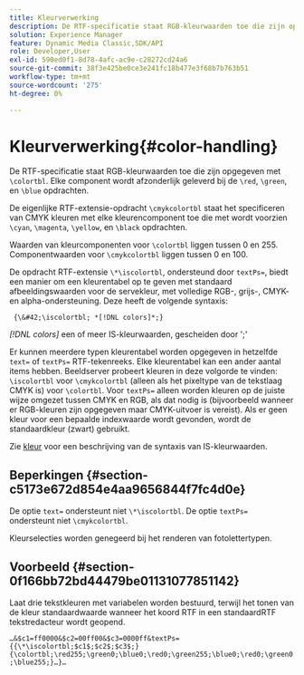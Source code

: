 ```yaml
---
title: Kleurverwerking
description: De RTF-specificatie staat RGB-kleurwaarden toe die zijn opgegeven met &bsol;colortbl. Elke component wordt afzonderlijk voorzien van de &bsol;rood, &bsol;groen, en &bsol;blauw bevelen.
solution: Experience Manager
feature: Dynamic Media Classic,SDK/API
role: Developer,User
exl-id: 590ed0f1-8d78-4afc-ac9e-c28272cd24a6
source-git-commit: 38f3e425be0ce3e241fc18b477e3f68b7b763b51
workflow-type: tm+mt
source-wordcount: '275'
ht-degree: 0%

---
```


# Kleurverwerking{#color-handling}

De RTF-specificatie staat RGB-kleurwaarden toe die zijn opgegeven met `\colortbl`. Elke component wordt afzonderlijk geleverd bij de `\red`, `\green`, en `\blue` opdrachten.

De eigenlijke RTF-extensie-opdracht `\cmykcolortbl` staat het specificeren van CMYK kleuren met elke kleurencomponent toe die met wordt voorzien `\cyan`, `\magenta`, `\yellow`, en `\black` opdrachten.

Waarden van kleurcomponenten voor `\colortbl` liggen tussen 0 en 255. Componentwaarden voor `\cmykcolortbl` liggen tussen 0 en 100.

De opdracht RTF-extensie `\*\iscolortbl`, ondersteund door `textPs=`, biedt een manier om een kleurentabel op te geven met standaard afbeeldingswaarden voor de servekleur, met volledige RGB-, grijs-, CMYK- en alpha-ondersteuning. Deze heeft de volgende syntaxis:

` {\&#42;\iscolortbl; *[!DNL colors]*;}`

*[!DNL colors]* een of meer IS-kleurwaarden, gescheiden door &#39;;&#39;

Er kunnen meerdere typen kleurentabel worden opgegeven in hetzelfde `text=` of `textPs=` RTF-tekenreeks. Elke kleurentabel kan een ander aantal items hebben. Beeldserver probeert kleuren in deze volgorde te vinden: `\iscolortbl` voor `\cmykcolortbl` (alleen als het pixeltype van de tekstlaag CMYK is) voor `\colortbl`. Voor `textPs=` alleen worden kleuren op de juiste wijze omgezet tussen CMYK en RGB, als dat nodig is (bijvoorbeeld wanneer er RGB-kleuren zijn opgegeven maar CMYK-uitvoer is vereist). Als er geen kleur voor een bepaalde indexwaarde wordt gevonden, wordt de standaardkleur (zwart) gebruikt.

Zie [kleur](/help/aem-is-ir-api/is-api/http-ref/image-serving-api-ref/c-http-protocol-reference/c-data-types/r-is-http-color.md) voor een beschrijving van de syntaxis van IS-kleurwaarden.

## Beperkingen {#section-c5173e672d854e4aa9656844f7fc4d0e}

De optie `text=` ondersteunt niet `\*\iscolortbl`. De optie `textPs=` ondersteunt niet `\cmykcolortbl`.

Kleurselecties worden genegeerd bij het renderen van fotolettertypen.

## Voorbeeld {#section-0f166bb72bd44479be01131077851142}

Laat drie tekstkleuren met variabelen worden bestuurd, terwijl het tonen van de kleur standaardwaarde wanneer het koord RTF in een standaardRTF tekstredacteur wordt geopend.

`…&$c1=ff0000&$c2=00ff00&$c3=0000ff&textPs={{\*\iscolortbl;$c1$;$c2$;$c3$;}{\colortbl;\red255;\green0;\blue0;\red0;\green255;\blue0;\red0;\green0;\blue255;}…}…`
